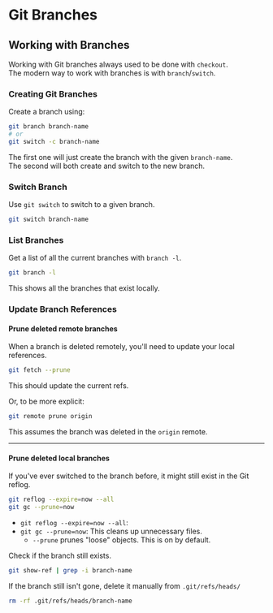 # Git Branches  

## Working with Branches
Working with Git branches always used to be done with `checkout`.  
The modern way to work with branches is with `branch`/`switch`.  

### Creating Git Branches  
Create a branch using:  
```bash
git branch branch-name
# or
git switch -c branch-name
```
The first one will just create the branch with the given `branch-name`.  
The second will both create and switch to the new branch.  


### Switch Branch
Use `git switch` to switch to a given branch.  
```bash
git switch branch-name
```

### List Branches
Get a list of all the current branches with `branch -l`.  
```bash
git branch -l
```
This shows all the branches that exist locally.  


### Update Branch References
#### Prune deleted remote branches  
When a branch is deleted remotely, you'll need to update your local references.  
```bash
git fetch --prune
```
This should update the current refs.  

Or, to be more explicit:
```bash
git remote prune origin
```
This assumes the branch was deleted in the `origin` remote.  

---

#### Prune deleted local branches
If you've ever switched to the branch before, it might still exist in the Git reflog.  
```bash
git reflog --expire=now --all
git gc --prune=now
```
* `git reflog --expire=now --all`: 
* `git gc --prune=now`: This cleans up unnecessary files.  
    * `--prune` prunes "loose" objects. This is on by default.  

Check if the branch still exists.  
```bash
git show-ref | grep -i branch-name
```

If the branch still isn't gone, delete it manually from `.git/refs/heads/`
```bash
rm -rf .git/refs/heads/branch-name
```


